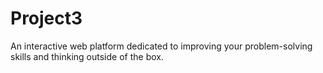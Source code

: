 # Project3
An interactive web platform dedicated to improving your problem-solving skills and thinking outside of the box.
